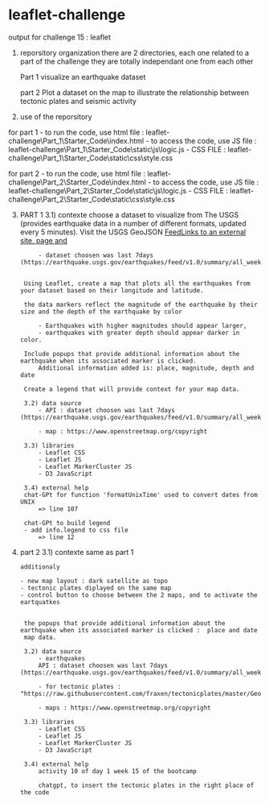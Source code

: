 # leaflet-challenge

output for challenge 15 : leaflet

1) reporsitory organization
there are 2 directories, each one related to a part of the challenge
they are totally independant one from each other

    Part 1
        visualize an earthquake dataset

    part 2
        Plot a dataset on the map to illustrate the relationship between tectonic plates and seismic activity


2) use of the reporsitory

for part 1
    - to run the code, use html file : leaflet-challenge\Part_1\Starter_Code\index.html
    - to access the code, use JS file : leaflet-challenge\Part_1\Starter_Code\static\js\logic.js
    - CSS FILE : leaflet-challenge\Part_1\Starter_Code\static\css\style.css

for part 2
    - to run the code, use html file : leaflet-challenge\Part_2\Starter_Code\index.html
    - to access the code, use JS file : leaflet-challenge\Part_2\Starter_Code\static\js\logic.js
    - CSS FILE : leaflet-challenge\Part_2\Starter_Code\static\css\style.css

3) PART 1
        3.1) contexte
        choose a dataset to visualize from The USGS (provides earthquake data in a number of different formats, updated every 5 minutes). 
        Visit the USGS GeoJSON [FeedLinks to an external site. page and](https://earthquake.usgs.gov/earthquakes/feed/v1.0/geojson.php)

            - dataset choosen was last 7days (https://earthquake.usgs.gov/earthquakes/feed/v1.0/summary/all_week.geojson)


        Using Leaflet, create a map that plots all the earthquakes from your dataset based on their longitude and latitude.

        the data markers reflect the magnitude of the earthquake by their size and the depth of the earthquake by color

            - Earthquakes with higher magnitudes should appear larger, 
            - earthquakes with greater depth should appear darker in color.

        Include popups that provide additional information about the earthquake when its associated marker is clicked.
            Additional information added is: place, magnitude, depth and date

        Create a legend that will provide context for your map data.

        3.2) data source
            - API : dataset choosen was last 7days (https://earthquake.usgs.gov/earthquakes/feed/v1.0/summary/all_week.geojson)

            - map : https://www.openstreetmap.org/copyright

        3.3) libraries
            - Leaflet CSS
            - Leaflet JS 
            - Leaflet MarkerCluster JS
            - D3 JavaScript

        3.4) external help
        chat-GPt for function 'formatUnixTime' used to convert dates from UNIX
            => line 107

        chat-GPt to build legend
        - add info.legend to css file 
            => line 12


4) part 2
       3.1) contexte
       same as part 1

       additionaly 

       - new map layout : dark satellite as topo
       - tectonic plates diplayed on the same map
       - control button to choose between the 2 maps, and to activate the eartquatkes

       
        the popups that provide additional information about the earthquake when its associated marker is clicked :  place and date
        map data.

        3.2) data source
            - earthquakes 
            API : dataset choosen was last 7days (https://earthquake.usgs.gov/earthquakes/feed/v1.0/summary/all_week.geojson)

            - for tectonic plates : "https://raw.githubusercontent.com/fraxen/tectonicplates/master/GeoJSON/PB2002_boundaries.json";

            - maps : https://www.openstreetmap.org/copyright

        3.3) libraries
            - Leaflet CSS
            - Leaflet JS 
            - Leaflet MarkerCluster JS
            - D3 JavaScript

        3.4) external help
            activity 10 of day 1 week 15 of the bootcamp

            chatgpt, to insert the tectonic plates in the right place of the code

